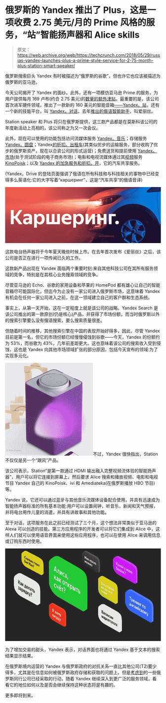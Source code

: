 # 俄罗斯的 Yandex 推出了 Plus，这是一项收费 2.75 美元/月的 Prime 风格的服务，“站”智能扬声器和 Alice skills

> 原文：<https://web.archive.org/web/https://techcrunch.com/2018/05/29/russias-yandex-launches-plus-a-prime-style-service-for-2-75-month-plus-station-smart-speaker/>

俄罗斯搜索巨头 Yandex 有时被描述为“俄罗斯的谷歌”，但也许它也应该被描述为俄罗斯的亚马逊。

今天公司揭开了 Yandex 的面纱。此外，还有一项模仿亚马逊 Prime 的服务，为用户提供每月 169 卢布(约合 2.75 美元)的[数量的额外津贴](https://web.archive.org/web/20230330160043/https://yandex.ru/legal/yandex_plus_privilege_list/)。最重要的是，该公司首次进军硬件领域，推出了一款新的 160 美元的智能音箱[——Yandex。站](https://web.archive.org/web/20230330160043/http://station.yandex.ru/)，还有一个新的技能平台，叫 [Yandex。对话](https://web.archive.org/web/20230330160043/http://dialogues.yandex.ru/)，去年[推出的俄语智能助手](https://web.archive.org/web/20230330160043/https://techcrunch.com/2017/10/10/yandex-introduces-alice-a-alexa-like-assistant-that-speaks-russian/)，叫爱丽丝。

Station speaker 和 Plus 将只在俄罗斯提供，这三款产品都是在莫斯科该公司的年度新活动上亮相的，该公司称之为又一次会议。

此外，现在可以使用的功能包括访问流媒体服务 [Yandex。音乐](https://web.archive.org/web/20230330160043/http://music.yandex.ru/)；存储服务 [Yandex。圆盘](https://web.archive.org/web/20230330160043/http://disc.yandex.ru/)；Yandex[的折扣。出租车](https://web.archive.org/web/20230330160043/http://taxi.yandex.ru/)(其类似优步的运输服务，部分收购了优步的俄罗斯资产，现在以合资公司的形式运营)；免费送货和提前使用 [Yandex。市场](https://web.archive.org/web/20230330160043/http://market.yandex.ru/)(处于测试阶段的电子商务市场)；电影和电视流媒体通过其[视频](https://web.archive.org/web/20230330160043/https://techcrunch.com/2013/10/15/yandex-buys-kinopoisk-russias-imdb-to-move-into-film-search-and-recommendation/)服务[KinoPoisk](https://web.archive.org/web/20230330160043/http://kinopoisk.com/)；以及 [Yandex 的加急服务和折扣。开](https://web.archive.org/web/20230330160043/https://yandex.ru/drive/)，它的汽车共享服务。

(Yandex。Drive 的登陆页面强调了俄语在所有科技和与科技相关的事物中已经变得多么英语化:它的大字写着“каршеринг”，这是“汽车共享”的俄语音译)

![](img/ed1bb20c402c18fab4d4a62de1f3b300.png)

这款电台扬声器将于今年夏天晚些时候上市。在去年首次发布《爱丽丝》之后，该公司是否正在进行一项传闻已久的工作。

这款新产品出现在 Yandex 面临两个重要时刻:来自其他科技公司在其所有服务领域的竞争，特别是在其核心业务搜索领域的竞争。

尽管亚马逊的 Echo、谷歌的家用设备和苹果的 HomePod 都有雄心让自己的智能音箱尽可能国际化，但迄今为止没有一家公司进入俄罗斯市场，这意味着 Yandex 有机会在任何一家公司进入之前，在这一领域建立自己的客户群和生态系统。

事实上，从第一天开始，这在一定程度上就是该公司的战略。Yandex Search 是该公司推出的第一款原创(仍是核心)产品，并获得了市场份额，而当时俄罗斯以外的搜索引擎要么没有俄语搜索，要么搜索质量很差。

但随着时间的推移，其他搜索引擎在中国的表现开始好得多，因此，尽管 Yandex 目前是第一名，但它的市场份额已经慢慢侵蚀到谷歌——今天，Yandex 的份额约为 53%，而谷歌为 43%，几年前差距更大。这也意味着该公司的搜索收入受到侵蚀，这也是 Yandex 向其他市场领域扩张的部分原因，包括今天宣布的领域:为了实现多元化。

![](img/c4334c4f358933908d5d22103d829daa.png)不过，Yandex 很快指出，Station 不仅仅是另一个“跟风”产品。

该公司表示，Station“是第一款通过 HDMI 输出融入完整视频流体验的智能扬声器”，用户可以将它连接到屏幕上，然后要求 Alice 搜索和播放视频、电影和电视节目 Yandex 自己的 KinoPoisk、ivi 和 Amediateka(在俄罗斯播放 HBO 节目)等。

Yandex 说，它还可以通过蓝牙与其他音乐流媒体设备配合使用，并具有迅速成为智能扬声器标准的所有基本功能:用户可以设置闹钟，听音乐，新闻和天气预报，并将电台用作儿童的消遣，并具有讲故事和其他功能。

至于对话，这项服务在此之前已经测试了三个月，这个想法非常类似于亚马逊的 Alexa 可以创造的技能。第三方应用程序的开发者可以将它们集成到 Alice 中，这样人们就可以使用语音界面来使用这些应用程序，也可以在使用 Alice 来调用信息或订购东西时使用。

![](img/045a0e5d0d18c9883b1a15df761ab50f.png)

为了增加交易的甜头，Yandex 表示，对话界面也将通过 Yandex 基于文本的搜索结果显示结果。

在俄罗斯境内运营的 Yandex 与俄罗斯政府的对抗关系一直比其他公司(T2)要少得多，尤其是在信息如何被俄罗斯政府存储和获取的问题上。但是[考虑到](https://web.archive.org/web/20230330160043/https://techcrunch.com/2018/05/15/kaspersky-to-move-some-core-infrastructure-out-of-russia-to-fight-for-trust/)的一些俄罗斯同行公司已经采取的行动，随着 Yandex 继续深入到更广泛的服务领域，看看它的地位如何以及是否会继续保持这种状态将是有趣的。

更多即将到来。